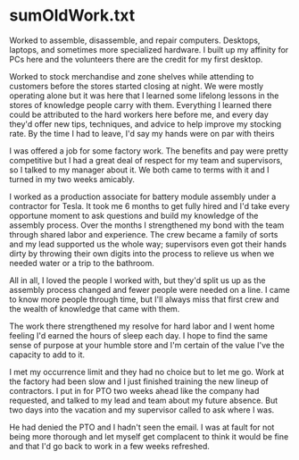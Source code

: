 
# sumOldWork.txt
Worked to assemble, disassemble, and repair computers. Desktops, laptops, and sometimes more specialized hardware. I built up my affinity for PCs here and the volunteers there are the credit for my first desktop.

Worked to stock merchandise and zone shelves while attending to customers before the stores started closing at night. We were mostly operating alone but it was here that I learned some lifelong lessons in the stores of knowledge people carry with them. Everything I learned there could be attributed to the hard workers here before me, and every day they'd offer new tips, techniques, and advice to help improve my stocking rate. By the time I had to leave, I'd say my hands were on par with theirs

I was offered a job for some factory work. The benefits and pay were pretty competitive but I had a great deal of respect for my team and supervisors, so I talked to my manager about it. We both came to terms with it and I turned in my two weeks amicably. 

I worked as a production associate for battery module assembly under a contractor for Tesla. It took me 6 months to get fully hired and I'd take every opportune moment to ask questions and build my knowledge of the assembly process. Over the months I strengthened my bond with the team through shared labor and experience. The crew became a family of sorts and my lead supported us the whole way; supervisors even got their hands dirty by throwing their own digits into the process to relieve us when we needed water or a trip to the bathroom. 

All in all, I loved the people I worked with, but they'd split us up as the assembly process changed and fewer people were needed on a line. I came to know more people through time, but I'll always miss that first crew and the wealth of knowledge that came with them. 

The work there strengthened my resolve for hard labor and I went home feeling I'd earned the hours of sleep each day. I hope to find the same sense of purpose at your humble store and I'm certain of the value I've the capacity to add to it. 

I met my occurrence limit and they had no choice but to let me go. Work at the factory had been slow and I just finished training the new lineup of contractors. I put in for PTO two weeks ahead like the company had requested, and talked to my lead and team about my future absence. But two days into the vacation and my supervisor called to ask where I was.

He had denied the PTO and I hadn't seen the email. I was at fault for not being more thorough and let myself get complacent to think it would be fine and that I'd go back to work in a few weeks refreshed. 
